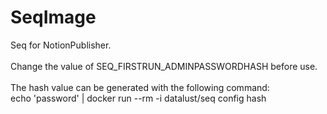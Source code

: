 # SeqImage
 Seq for NotionPublisher.\
 \
 Change the value of SEQ_FIRSTRUN_ADMINPASSWORDHASH before use.\
 \
 The hash value can be generated with the following command:\
 echo 'password' | docker run --rm -i datalust/seq config hash
